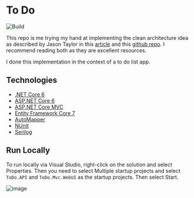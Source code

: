 # To Do

![Build](https://github.com/twarsop/todo/actions/workflows/build.yml/badge.svg)

This repo is me trying my hand at implementing the clean architecture idea as described by Jason Taylor in this [article](https://jasontaylor.dev/clean-architecture-getting-started/) and this [github repo](https://github.com/jasontaylordev/CleanArchitecture). I recommend reading both as they are excellent resources.

I done this implementation in the context of a to do list app.

## Technologies

- [.NET Core 6](https://dotnet.microsoft.com/en-us/download/dotnet/6.0)
- [ASP.NET Core 6](https://learn.microsoft.com/en-us/aspnet/core/introduction-to-aspnet-core?view=aspnetcore-6.0)
- [ASP.NET Core MVC](https://learn.microsoft.com/en-us/aspnet/core/mvc/overview?view=aspnetcore-6.0)
- [Entity Framework Core 7](https://learn.microsoft.com/en-us/ef/core/)
- [AutoMapper](https://automapper.org/)
- [NUnit](https://nunit.org/)
- [Serilog](https://serilog.net/)

## Run Locally

To run locally via Visual Studio, right-click on the solution and select Properties. Then you need to select Multiple startup projects and select `ToDo.API` and `ToDo.Mvc.WebUI` as the startup projects. Then select Start.

![image](https://github.com/twarsop/todo/assets/68218278/3c04df74-96cd-4c20-a0e9-056ae87ebd1a)
